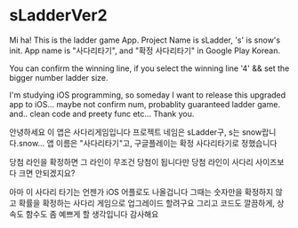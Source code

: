 # sLadderVer2
Mi ha!
This is the ladder game App.
Project Name is sLadder, 's' is snow's init.
App name is "사다리타기", and "확정 사다리타기" in Google Play Korean.

You can confirm the winning line,
if you select the winning line '4' && set the bigger number ladder size.

I'm studying iOS programming, so someday I want to release this upgraded app to iOS...
maybe not confirm num,
probablity guaranteed ladder game.
and.. clean code and preety func etc...
Thank you.

안녕하세요
이 앱은 사다리게임입니다
프로젝트 네임은 sLadder구, s는 snow랍니다.snow...
앱 이름은 "사다리타기"고, 구글플레이는 확정 사다리타기로 정했습니다


당첨 라인을 확정하면 그 라인이 무조건 당첨이 됩니다만
당첨 라인이 사다리 사이즈보다 크면 안되겠지요?

아마 이 사다리 타기는 언젠가 iOS 어플로도 나올겁니다
그때는 숫자만을 확정하지 않고 확률을 확정하는 사다리 게임으로 업그레이드 할려구요
그리고 코드도 깔끔하게, 상속도 함수도 좀 예쁘게 할 생각입니다
감사해요
